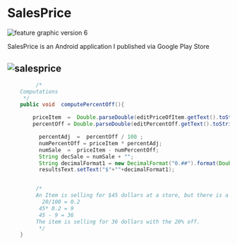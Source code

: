# SalesPrice

![feature graphic version 6](https://cloud.githubusercontent.com/assets/11635523/19369949/60d59222-916e-11e6-8df4-dd082d5f98bb.png)


SalesPrice is an Android application I published via Google Play Store

![salesprice](https://cloud.githubusercontent.com/assets/11635523/19369945/5b248a54-916e-11e6-8682-e074881046d2.gif
) 
--------------- 
```java
         /*
    Computations
     */
    public void  computePercentOff(){

        priceItem  =  Double.parseDouble(editPriceOfItem.getText().toString());
        percentOff = Double.parseDouble(editPercentOff.getText().toString());

          percentAdj  =  percentOff / 100 ;
          numPercentOff = priceItem * percentAdj;
          numSale  =  priceItem - numPercentOff;
          String decSale = numSale + "";
          String decimalFormat1 = new DecimalFormat("0.##").format(Double.parseDouble(decSale));
          resultsText.setText("$"+""+decimalFormat1);


         /*
         An Item is selling for $45 dollars at a store, but there is a sale going "take 20% off any item in the store"
           20/100 = 0.2
          45* 0.2 = 9
          45 - 9 = 36
         The item is selling for 36 dollars with the 20% off.
          */
    }
          
```
